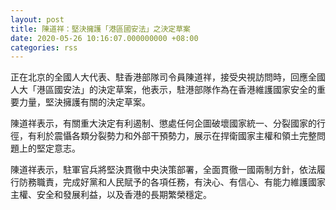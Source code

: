 ```yaml
---
layout: post
title: 陳道祥：堅決擁護「港區國安法」之決定草案
date: 2020-05-26 10:16:07.000000000 +08:00
categories: rss
---
```


正在北京的全國人大代表、駐香港部隊司令員陳道祥，接受央視訪問時，回應全國人大「港區國安法」的決定草案，他表示，駐港部隊作為在香港維護國家安全的重要力量，堅決擁護有關的決定草案。

陳道祥表示，有關重大決定有利遏制、懲處任何企圖破壞國家統一、分裂國家的行徑，有利於震懾各類分裂勢力和外部干預勢力，展示在捍衛國家主權和領土完整問題上的堅定意志。

陳道祥表示，駐軍官兵將堅決貫徹中央決策部署，全面貫徹一國兩制方針，依法履行防務職責，完成好黨和人民賦予的各項任務，有決心、有信心、有能力維護國家主權、安全和發展利益，以及香港的長期繁榮穩定。
